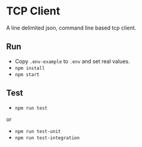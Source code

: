 # TCP Client

A line delimited json, command line based tcp client.

## Run
- Copy `.env-example` to `.env` and set real values.
- `npm install`
- `npm start`

## Test

- `npm run test`

or 

- `npm run test-unit`
- `npm run test-integration`
